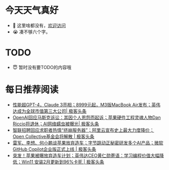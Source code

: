 # 今天天气真好
- 👋 这里啥都没有，[欢迎访问](https://zhangfeng-ola.github.io/)
- 😭 凑不够六个字。
<!---
- 👀 I’m interested in ...
- 🌱 I’m currently learning ...
- 💞️ I’m looking to collaborate on ...
- 📫 How to reach me ...
- 😇 I'm doing something ...

--->

# TODO 
- 😇 暂时没有要TODO的内容哦

<!---
zhangfeng-ola/zhangfeng-ola is a ✨ special ✨ repository because its `README.md` (this file) appears on your GitHub profile.
You can click the Preview link to take a look at your changes.
--->

# 每日推荐阅读
<!-- BLOG-POST-LIST:START -->
- [性能超GPT-4，Claude 3亮相；8999元起，M3版MacBook Air发布；英伟达成为全球市值第三大公司| 极客头条](https://blog.csdn.net/weixin_39786569/article/details/136470090)
- [OpenAI回应马斯克诉讼：其因个人恩怨而起诉；苹果硬件工程灵魂人物Dan Riccio将退休；AI网络蠕虫被曝光| 极客头条](https://blog.csdn.net/weixin_39786569/article/details/136445637)
- [智联招聘回应求职者热情“挤崩服务器”；阿里云宣布史上最大力度降价；Open Collective基金会将解散 | 极客头条](https://blog.csdn.net/weixin_39786569/article/details/136388222)
- [雷军、李想、何小鹏谈苹果放弃造车；字节跳动正秘密研发多个AI产品；微软GitHub Copilot企业版正式上线 | 极客头条](https://blog.csdn.net/weixin_39786569/article/details/136362072)
- [突发！苹果被曝放弃造车计划；英伟达CEO黄仁勋寄语：学习编程价值大幅降低；Win11 安装2月更新到96%卡死 | 极客头条](https://blog.csdn.net/weixin_39786569/article/details/136337640)
<!-- BLOG-POST-LIST:END -->

